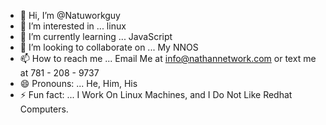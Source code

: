 - 👋 Hi, I’m @Natuworkguy
- 👀 I’m interested in ... linux
- 🌱 I’m currently learning ... JavaScript
- 💞️ I’m looking to collaborate on ... My NNOS
- 📫 How to reach me ... Email Me at info@nathannetwork.com or text me at 781 - 208 - 9737
- 😄 Pronouns: ... He, Him, His
- ⚡ Fun fact: ... I Work On Linux Machines, and I Do Not Like Redhat Computers.

